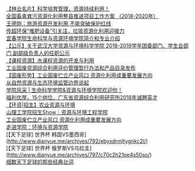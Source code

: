   
[【林业名片】科学培育管理，资源持续利用！](http://www.dianyue.me/archives/930/hhv6irq5ywz1fuh5/)  
[全国畜禽粪污资源化利用整县推进项目工作方案 （2018-2020年）](http://www.dianyue.me/archives/039/twlig5u5c65k4o0s/)  
[王德刚：旅游资源开发利用 不能突破保护红线](http://www.dianyue.me/archives/049/563exiysllpmzy50/)  
[传超环保“堆肥设备”引关注，垃圾资源化利用迎接力](http://www.dianyue.me/archives/747/kjuw7d3k4chg7d8q/)  
[宜春学院生命科学与资源环境学院简介和专业介绍](http://www.dianyue.me/archives/548/39uyulhg5yc1h789/)  
[【公示】关于武汉大学资源与环境科学学院 2018-2019学年团委部门、学生会部门 副部级负责人的任职公示](http://www.dianyue.me/archives/708/vq0obj47gar6mjjr/)  
[【课程资源】水课程资源的开发与利用](http://www.dianyue.me/archives/967/brjqluoo15ydxh5k/)  
[工业固废资源综合利用评价管理暂行办法和产品目录发布](http://www.dianyue.me/archives/751/u0ak89l4fwb8k203/)  
[【固废形势】工业固废伫立产业风口 资源化利用成重要发展方向](http://www.dianyue.me/archives/699/tirv1qldocbupdzu/)  
[从自然资源与生态环境监管边界说起](http://www.dianyue.me/archives/751/lcp0qb9c9c1icbbe/)  
[学院风采 | 生命科学学院&amp;资源与环境学院欢迎你！](http://www.dianyue.me/archives/907/0n63pjcafxycjysf/)  
[福利优厚，15个岗位，广东省资源综合利用研究所2018年诚聘英才](http://www.dianyue.me/archives/420/yq06q3a2jbvzsx8k/)  
[【环资|招生】农业资源与环境](http://www.dianyue.me/archives/888/a8eu7xrxfkb34pgr/)  
[山理工学院招生Show｜资源与环境工程学院](http://www.dianyue.me/archives/593/z5d6lv79l3s6dacf/)  
[工业固废伫立产业风口 资源化利用成重要发展方向](http://www.dianyue.me/archives/990/a7owfm0l7371bce2/)  
[走进学院：环境与资源学院](http://www.dianyue.me/archives/339/at9h1qbonedi20pp/)  
[【天下足球] 世界杯 韩国VS墨西哥](http://www.dianyue.me/archives/792/ebyxdrmltygnkc2l/)  
[【天下足球] 世界杯 俄罗斯VS乌拉圭](http://www.dianyue.me/archives/797/c70c2h21oe4s50so/)  
[细数天下足球的那些经典台词](http://www.dianyue.me/archives/118/70dvvrn1zv4sgjy2/)